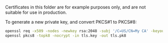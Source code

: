 Certificates in this folder are for example purposes only,
and are not suitable for use in production.

To generate a new private key, and convert PKCS#1 to PKCS#8:

```bash
openssl req -x509 -nodes -newkey rsa:2048 -subj '/C=US/CN=My CA' -keyout tls.key -out tls.crt
openssl pkcs8 -topk8 -nocrypt -in tls.key -out tls.pk8
```

